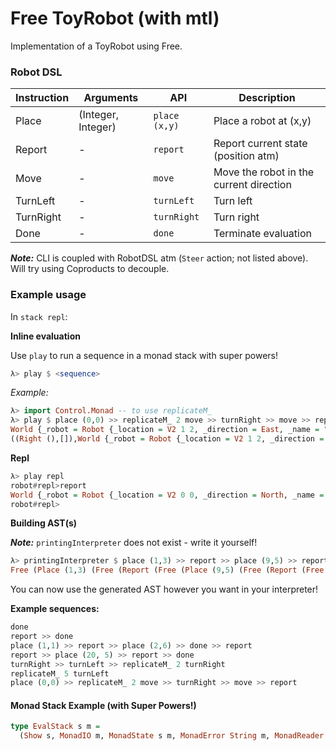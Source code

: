 # Free ToyRobot (with mtl)

Implementation of a ToyRobot using Free.

### Robot DSL

|Instruction|Arguments|API|Description|
|---|---|---|---|
|Place|(Integer, Integer)|`place (x,y)`|Place a robot at (x,y)|
|Report|-|`report`|Report current state (position atm)|
|Move|-|`move`|Move the robot in the current direction|
|TurnLeft|-|`turnLeft`|Turn left|
|TurnRight|-|`turnRight`|Turn right|
|Done|-|`done`|Terminate evaluation|

***Note:*** CLI is coupled with RobotDSL atm (`Steer` action; not listed above). Will try using Coproducts to decouple.

### Example usage

In `stack repl`:


**Inline evaluation**

Use `play` to run a sequence in a monad stack with super powers!

```haskell
λ> play $ <sequence>
```

*Example:*
```haskell
λ> import Control.Monad -- to use replicateM_
λ> play $ place (0,0) >> replicateM_ 2 move >> turnRight >> move >> report
World {_robot = Robot {_location = V2 1 2, _direction = East, _name = "Wall-e"}}
((Right (),[]),World {_robot = Robot {_location = V2 1 2, _direction = East, _name = "Wall-e"}})
```

**Repl**

```haskell
λ> play repl
robot#repl>report
World {_robot = Robot {_location = V2 0 0, _direction = North, _name = "Wall-e"}}
robot#repl>
```

**Building AST(s)**

***Note:*** `printingInterpreter` does not exist - write it yourself!

```haskell
λ> printingInterpreter $ place (1,3) >> report >> place (9,5) >> report >> done
Free (Place (1,3) (Free (Report (Free (Place (9,5) (Free (Report (Free Done))))))))
```

You can now use the generated AST however you want in your interpreter!

**Example sequences:**
```haskell
done
report >> done
place (1,1) >> report >> place (2,6) >> done >> report
report >> place (20, 5) >> report >> done
turnRight >> turnLeft >> replicateM_ 2 turnRight
replicateM_ 5 turnLeft
place (0,0) >> replicateM_ 2 move >> turnRight >> move >> report
```

#### Monad Stack Example (with Super Powers!)

```haskell
type EvalStack s m =
  (Show s, MonadIO m, MonadState s m, MonadError String m, MonadReader Env m, MonadWriter [Name] m)
```
